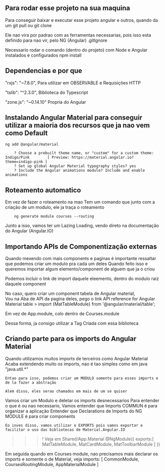 ## Para rodar esse projeto na sua maquina
Para conseguir baixar e executar esse projeto angular e outros, quando da um git pull ou git clone

Ele nao vira por padrao com as ferramentas necessarias, pois isso esta definido para nao vir, pelo NG (Angular) .gitIgnore

Necessario rodar o comando (dentro do projeto) com Node e Angular instalados e configurados 
    npm install


## Dependencias e por que
"rxjs": "~7.8.0",
    Para utilizar em OBSERVABLE
    e Requisições HTTP
    
"tslib": "^2.3.0",
    Biblioteca do Typescript

"zone.js": "~0.14.10"
    Propria do Angular

## Instalando Angular Material para conseguir utilizar a maioria dos recursos que ja nao vem como Default
    ng add @angular/material 

        ? Choose a prebuilt theme name, or "custom" for a custom theme: Indigo/Pink        [ Preview: https://material.angular.io?theme=indigo-pink ]
        ? Set up global Angular Material typography styles? yes
        ? Include the Angular animations module? Include and enable animations

## Roteamento automatico
Em vez de fazer o roteamento na mao
    Tem um comando que junto com a criação de um modulo, ele ja traça o roteamento

        ng generate module courses --routing

Junto a isso, vamos ter um Lazing Loading, vendo direto na documentação do Angular (Angular.IO)

## Importando APIs de Componentização externas
Quando mexendo com mais components e paginas é importante ressaltar que podemos criar um modulo pra cada um deles 
    Quando feito isso e queremos importar algum elemento/component de alguem que ja o criou

Podemos incluir o link de import daquele eleemento, dentro do modulo raiz daquele component 

No caso, quero criar um component tabela de Angular material,   
    Vou na Aba de API da pagina deles, pego o link
        API reference for Angular Material table
        > import {MatTableModule} from '@angular/material/table';
        
Em vez de App.module, colo dentro de Courses.module

Dessa forma, ja consigo utilizar a Tag Criada com essa biblioteca

## Criando parte para os imports do Angular Material
Quando utilizamos muitos imports de terceiros como Angular Material
    Acaba extendendo muito os imports, nao é tao simples como em java "java.util.*"

    Entao para isso, podemos criar um MODULO somente para esses imports e de la fazer a abstração
    
    Alem disso, eles serao chamados em mais de um se quiser

Vamos criar um Modulo e deletar os imports desnecessarios
    Para entender o que é ou nao necessario,
        Vamos entender que Imports  COMMUN é para organizar a aplicação 
        Entender que Declarations de Imports do NG MODULE é para criar components 

    Eo inves disso, vamos utilizar o EXPORTS pois vamos exportar e facilitar o uso das bibliotecas de Material.Angular.IO

>>> ! Veja em Shared/App.Material
    @NgModule({
        exports:[
            MatTableModule,
            MatCardModule,
            MatToolbarModule
        ]
    })

Em seguida quando em Courses module, nao precisamos mais declarar os imports e somente o de Material, veja
    imports: [
        CommonModule,
        CoursesRoutingModule,
        AppMaterialModule
    ]


